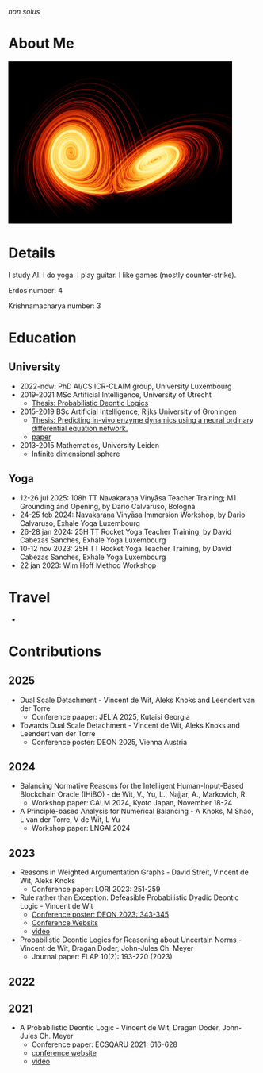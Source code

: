 *non solus*

# About Me
![image](Isolated.png "Lux et Veritas")

# Details
I study AI.
I do yoga.
I play guitar.
I like games (mostly counter-strike).

Erdos number: 4

Krishnamacharya number: 3

# Education
## University
- 2022-now: PhD AI/CS ICR-CLAIM group, University Luxembourg
- 2019-2021 MSc Artificial Intelligence, University of Utrecht
  - [Thesis: Probabilistic Deontic Logics](Thesis_ProbabilisticDeonticLogics.pdf)
- 2015-2019 BSc Artificial Intelligence, Rijks University of Groningen
  - [Thesis: Predicting in-vivo enzyme dynamics using a neural ordinary differential equation network.](bsc_thesis.pdf)
  - [paper](paper.pdf)
- 2013-2015 Mathematics, University Leiden
  - Infinite dimensional sphere

## Yoga
- 12-26 jul 2025: 108h TT Navakaraṇa Vinyāsa Teacher Training; M1 Grounding and Opening, by Dario Calvaruso, Bologna
- 24-25 feb 2024: Navakaraṇa Vinyāsa Immersion Workshop, by Dario Calvaruso, Exhale Yoga Luxembourg
- 26-28 jan 2024: 25H TT Rocket Yoga Teacher Training, by David Cabezas Sanches, Exhale Yoga Luxembourg
- 10-12 nov 2023: 25H TT Rocket Yoga Teacher Training, by David Cabezas Sanches, Exhale Yoga Luxembourg
- 22    jan 2023: Wim Hoff Method Workshop

# Travel
- 

# Contributions

## 2025

- Dual Scale Detachment - Vincent de Wit, Aleks Knoks and Leendert van der Torre
  - Conference paaper: JELIA 2025, Kutaisi Georgia
- Towards Dual Scale Detachment - Vincent de Wit, Aleks Knoks and Leendert van der Torre	
  - Conference poster: DEON 2025, Vienna Austria


## 2024

- Balancing Normative Reasons for the Intelligent Human-Input-Based Blockchain Oracle (IHiBO) - de Wit, V., Yu, L., Najjar, A., Markovich, R.
  - Workshop paper: CALM 2024, Kyoto Japan, November 18-24
- A Principle-based Analysis for Numerical Balancing - A Knoks, M Shao, L van der Torre, V de Wit, L Yu
  - Workshop paper: LNGAI 2024

## 2023

- Reasons in Weighted Argumentation Graphs - David Streit, Vincent de Wit, Aleks Knoks
  - Conference paper: LORI 2023: 251-259
- Rule rather than Exception: Defeasible Probabilistic Dyadic Deontic Logic - Vincent de Wit
  - [Conference poster: DEON 2023: 343-345](de_WIT_Defeasible_Probabilistic_Dyadic_Deontic_Logic.pdf)
  - [Conference Websits](https://oraprdnt.uqtr.uquebec.ca/portail/gscw031?owa_no_site=7185)
  - [video](https://oraprdnt.uqtr.uquebec.ca/portail/docs/GSC7185/O0005324072_6_Poster_ReasoningWithNormsAndUncertainty.webm)
- Probabilistic Deontic Logics for Reasoning about Uncertain Norms - Vincent de Wit, Dragan Doder, John-Jules Ch. Meyer
  - Journal paper: FLAP 10(2): 193-220 (2023)

## 2022

## 2021

- A Probabilistic Deontic Logic - Vincent de Wit, Dragan Doder, John-Jules Ch. Meyer
  - Conference paper: ECSQARU 2021: 616-628
  - [conference website](https://ecsqaru.utia.cas.cz)
  - [video](https://www.youtube.com/live/Hh944jtZoHE?si=m1ZsTVoZuJbxXtVy&t=1680)
